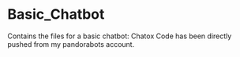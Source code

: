 # Basic_Chatbot
Contains the files for a basic chatbot: Chatox
Code has been directly pushed from my pandorabots account.
